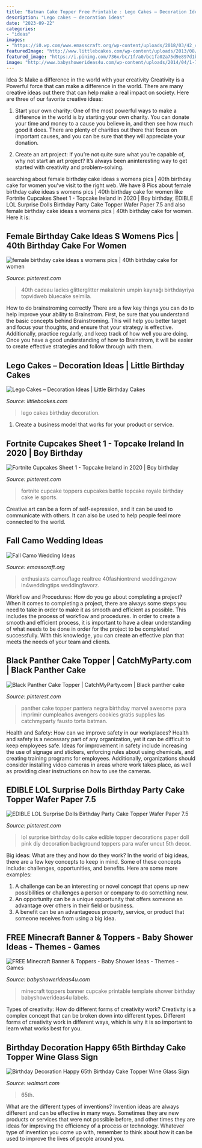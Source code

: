 ```yaml
---
title: "Batman Cake Topper Free Printable : Lego Cakes – Decoration Ideas"
description: "Lego cakes – decoration ideas"
date: "2023-09-22"
categories:
- "ideas"
images:
- "https://i0.wp.com/www.emasscraft.org/wp-content/uploads/2018/03/42_cool_camo_wedding_ideas_for_country_style_enthusiasts_6.jpg?ssl=1"
featuredImage: "http://www.littlebcakes.com/wp-content/uploads/2013/08/Lego-Cakes.jpg"
featured_image: "https://i.pinimg.com/736x/bc/1f/a0/bc1fa02a75d9e897d1baf8c0d2e897ac.jpg"
image: "http://www.babyshowerideas4u.com/wp-content/uploads/2014/04/1-723x1024.png"
---
```



Idea 3: Make a difference in the world with your creativity
Creativity is a Powerful force that can make a difference in the world. There are many creative ideas out there that can help make a real impact on society. Here are three of our favorite creative ideas:
1. Start your own charity: One of the most powerful ways to make a difference in the world is by starting your own charity. You can donate your time and money to a cause you believe in, and then see how much good it does. There are plenty of charities out there that focus on important causes, and you can be sure that they will appreciate your donation.

2. Create an art project: If you’re not quite sure what you’re capable of, why not start an art project? It’s always been aninteresting way to get started with creativity and problem-solving.

	

		
searching about female birthday cake ideas s womens pics | 40th birthday cake for women you've visit to the right web. We have 8 Pics about female birthday cake ideas s womens pics | 40th birthday cake for women like Fortnite Cupcakes Sheet 1 - Topcake Ireland in 2020 | Boy birthday, EDIBLE LOL Surprise Dolls Birthday Party Cake Topper Wafer Paper 7.5 and also female birthday cake ideas s womens pics | 40th birthday cake for women. Here it is:
		
    
## Female Birthday Cake Ideas S Womens Pics | 40th Birthday Cake For Women

<img loading=lazy src="https://i.pinimg.com/736x/ee/00/9b/ee009b71d9803b878eab49fabf04cd39.jpg" onerror="this.onerror=null;this.src='https://tse4.mm.bing.net/th?id=OIP.vbyiWT_GWwh1NmkYXdUGJAHaJ4&amp;pid=15.1';" alt="female birthday cake ideas s womens pics | 40th birthday cake for women">

_Source: pinterest.com_

>40th cadeau ladies glitterglitter makalenin umpin kaynağı birthdayriya topvidweb bluecake selmila. 

	

How to do brainstroming correctly
There are a few key things you can do to help improve your ability to Brainstrom. First, be sure that you understand the basic concepts behind Brainstroming. This will help you better target and focus your thoughts, and ensure that your strategy is effective. Additionally, practice regularly, and keep track of how well you are doing. Once you have a good understanding of how to Brainstrom, it will be easier to create effective strategies and follow through with them.

    
## Lego Cakes – Decoration Ideas | Little Birthday Cakes

<img loading=lazy src="http://www.littlebcakes.com/wp-content/uploads/2013/08/Lego-Cakes.jpg" onerror="this.onerror=null;this.src='https://tse1.mm.bing.net/th?id=OIP.JaIOCyyX6Uvv3iw16NKWIgHaF7&amp;pid=15.1';" alt="Lego Cakes – Decoration Ideas | Little Birthday Cakes">

_Source: littlebcakes.com_

>lego cakes birthday decoration. 

	

1. Create a business model that works for your product or service.

    
## Fortnite Cupcakes Sheet 1 - Topcake Ireland In 2020 | Boy Birthday

<img loading=lazy src="https://i.pinimg.com/736x/bc/1f/a0/bc1fa02a75d9e897d1baf8c0d2e897ac.jpg" onerror="this.onerror=null;this.src='https://tse1.mm.bing.net/th?id=OIP.5J5xC-cMyzYsae388zziQwHaKe&amp;pid=15.1';" alt="Fortnite Cupcakes Sheet 1 - Topcake Ireland in 2020 | Boy birthday">

_Source: pinterest.com_

>fortnite cupcake toppers cupcakes battle topcake royale birthday cake ie sports. 

	

Creative art can be a form of self-expression, and it can be used to communicate with others. It can also be used to help people feel more connected to the world.

    
## Fall Camo Wedding Ideas

<img loading=lazy src="https://i0.wp.com/www.emasscraft.org/wp-content/uploads/2018/03/42_cool_camo_wedding_ideas_for_country_style_enthusiasts_6.jpg?ssl=1" onerror="this.onerror=null;this.src='https://tse2.mm.bing.net/th?id=OIP.PfqShxxvGsnO_ace_s60EgHaL-&amp;pid=15.1';" alt="Fall Camo Wedding Ideas">

_Source: emasscraft.org_

>enthusiasts camouflage realtree 40fashiontrend weddingznow in4weddingtips weddingfavorz. 

	

Workflow and Procedures: How do you go about completing a project?
When it comes to completing a project, there are always some steps you need to take in order to make it as smooth and efficient as possible. This includes the process of workflow and procedures. In order to create a smooth and efficient process, it is important to have a clear understanding of what needs to be done in order for the project to be completed successfully. With this knowledge, you can create an effective plan that meets the needs of your team and clients.

    
## Black Panther Cake Topper | CatchMyParty.com | Black Panther Cake

<img loading=lazy src="https://i.pinimg.com/736x/9f/ca/0c/9fca0cbbc7155dd98e1861c2c77f24c1.jpg" onerror="this.onerror=null;this.src='https://tse4.mm.bing.net/th?id=OIP.FJHcSpoGRru0jINwU7MIzwHaHa&amp;pid=15.1';" alt="Black Panther Cake Topper | CatchMyParty.com | Black panther cake">

_Source: pinterest.com_

>panther cake topper pantera negra birthday marvel awesome para imprimir cumpleaños avengers cookies gratis supplies las catchmyparty fausto torta batman. 

	

Health and Safety: How can we improve safety in our workplaces?
Health and safety is a necessary part of any organization, yet it can be difficult to keep employees safe. Ideas for improvement in safety include increasing the use of signage and stickers, enforcing rules about using chemicals, and creating training programs for employees. Additionally, organizations should consider installing video cameras in areas where work takes place, as well as providing clear instructions on how to use the cameras.

    
## EDIBLE LOL Surprise Dolls Birthday Party Cake Topper Wafer Paper 7.5

<img loading=lazy src="https://i.pinimg.com/736x/64/49/8d/64498dd7566e7849ccc5caed9a8a2eb9.jpg" onerror="this.onerror=null;this.src='https://tse2.mm.bing.net/th?id=OIP.46fVHH50seiN6KI3vvus0wHaHa&amp;pid=15.1';" alt="EDIBLE LOL Surprise Dolls Birthday Party Cake Topper Wafer Paper 7.5">

_Source: pinterest.com_

>lol surprise birthday dolls cake edible topper decorations paper doll pink diy decoration background toppers para wafer uncut 5th decor. 

	

Big ideas: What are they and how do they work?
In the world of big ideas, there are a few key concepts to keep in mind. Some of these concepts include: challenges, opportunities, and benefits. Here are some more examples:
1. A challenge can be an interesting or novel concept that opens up new possibilities or challenges a person or company to do something new. 
2. An opportunity can be a unique opportunity that offers someone an advantage over others in their field or business. 
3. A benefit can be an advantageous property, service, or product that someone receives from using a big idea.

    
## FREE Minecraft Banner &amp; Toppers - Baby Shower Ideas - Themes - Games

<img loading=lazy src="http://www.babyshowerideas4u.com/wp-content/uploads/2014/04/1-723x1024.png" onerror="this.onerror=null;this.src='https://tse4.mm.bing.net/th?id=OIP.z20XgXAcHZufuhx6kFlFYQHaKf&amp;pid=15.1';" alt="FREE Minecraft Banner &amp; Toppers - Baby Shower Ideas - Themes - Games">

_Source: babyshowerideas4u.com_

>minecraft toppers banner cupcake printable template shower birthday babyshowerideas4u labels. 

	

Types of creativity: How do different forms of creativity work?
Creativity is a complex concept that can be broken down into different types. Different forms of creativity work in different ways, which is why it is so important to learn what works best for you.

    
## Birthday Decoration Happy 65th Birthday Cake Topper Wine Glass Sign

<img loading=lazy src="https://i5.walmartimages.com/asr/51b50fe2-77c3-4ddd-a2aa-de26f5001ade.11dc4aee0451a20afa617acdfe4c1e62.jpeg" onerror="this.onerror=null;this.src='https://tse3.mm.bing.net/th?id=OIP.Xnmo6gaicond47OR4JIh_AHaHa&amp;pid=15.1';" alt="Birthday Decoration Happy 65th Birthday Cake Topper Wine Glass Sign">

_Source: walmart.com_

>65th. 

	

What are the different types of inventions?
Invention ideas are always different and can be effective in many ways. Sometimes they are new products or services that were not possible before, and other times they are ideas for improving the efficiency of a process or technology. Whatever type of invention you come up with, remember to think about how it can be used to improve the lives of people around you.


